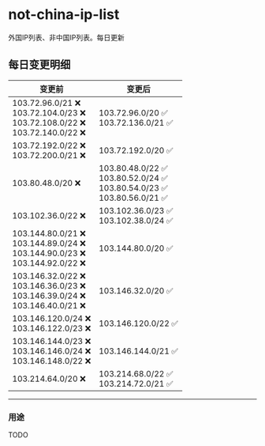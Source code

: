 # not-china-ip-list
外国IP列表、非中国IP列表。每日更新

每日变更明细
--------------------
|  变更前   | 变更后 |
|  ----  | ----  |
|  103.72.96.0/21 :x: <br> 103.72.104.0/23 :x: <br> 103.72.108.0/22 :x: <br> 103.72.140.0/22 :x: <br> | 103.72.96.0/20 :white_check_mark: <br> 103.72.136.0/21 :white_check_mark: <br>  | 
|  103.72.192.0/22 :x: <br> 103.72.200.0/21 :x: <br> | 103.72.192.0/20 :white_check_mark: | 
|  103.80.48.0/20 :x:  | 103.80.48.0/22 :white_check_mark: <br> 103.80.52.0/24 :white_check_mark: <br> 103.80.54.0/23 :white_check_mark: <br> 103.80.56.0/21 :white_check_mark: <br>  | 
|  103.102.36.0/22 :x:  | 103.102.36.0/23 :white_check_mark: <br> 103.102.38.0/24 :white_check_mark: <br>  | 
|  103.144.80.0/21 :x: <br> 103.144.89.0/24 :x: <br> 103.144.90.0/23 :x: <br> 103.144.92.0/22 :x: <br> | 103.144.80.0/20 :white_check_mark: | 
|  103.146.32.0/22 :x: <br> 103.146.36.0/23 :x: <br> 103.146.39.0/24 :x: <br> 103.146.40.0/21 :x: <br> | 103.146.32.0/20 :white_check_mark: | 
|  103.146.120.0/24 :x: <br> 103.146.122.0/23 :x: <br> | 103.146.120.0/22 :white_check_mark: | 
|  103.146.144.0/23 :x: <br> 103.146.146.0/24 :x: <br> 103.146.148.0/22 :x: <br> | 103.146.144.0/21 :white_check_mark: | 
|  103.214.64.0/20 :x:  | 103.214.68.0/22 :white_check_mark: <br> 103.214.72.0/21 :white_check_mark: <br>  | 

--------------------
### 用途
TODO
